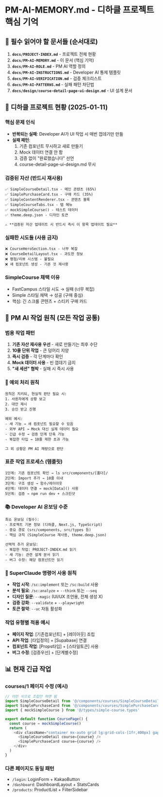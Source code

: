 # PM-AI-MEMORY.md - 디하클 프로젝트 핵심 기억

## 🚨 필수 읽어야 할 문서들 (순서대로)

1. **`docs/PROJECT-INDEX.md`** - 프로젝트 전체 현황
2. **`docs/PM-AI-MEMORY.md`** - 이 문서 (핵심 기억)
3. **`docs/PM-AI-ROLE.md`** - PM AI 역할 정의
4. **`docs/PM-AI-INSTRUCTIONS.md`** - Developer AI 통제 템플릿
5. **`docs/PM-AI-VERIFICATION.md`** - 검증 체크리스트
6. **`docs/PM-AI-PATTERNS.md`** - 실패 패턴 차단법
7. **`docs/design/course-detail-page-ui-design.md`** - UI 설계 문서

## 🧠 디하클 프로젝트 현황 (2025-01-11)

### 핵심 문제 인식
- **반복되는 실패**: Developer AI가 UI 작업 시 매번 껍데기만 만듦
- **실패 패턴**: 
  1. 기존 컴포넌트 무시하고 새로 만들기
  2. Mock 데이터 연결 안 함
  3. 검증 없이 "완료했습니다" 선언
  4. course-detail-page-ui-design.md 무시

### 검증된 자산 (반드시 재사용)
```
✅ SimpleCourseDetail.tsx - 메인 콘텐츠 (65%)
✅ SimplePurchaseCard.tsx - 구매 카드 (35%)
✅ SimpleContentRenderer.tsx - 콘텐츠 블록
✅ SimpleCourseTabs.tsx - 탭 메뉴
✅ mockSimpleCourse() - 테스트 데이터
✅ theme.deep.json - 디자인 토큰

⚠️ **검증된 자산 업데이트 시 반드시 즉시 이 항목 업데이트 필요**
```

### 실패한 시도들 (사용 금지)
```
❌ CourseHeroSection.tsx - 너무 복잡
❌ CourseDetailLayout.tsx - 과도한 정보
❌ 평점/리뷰 시스템 - 불필요
❌ 새 컴포넌트 생성 - 기존 것 재사용
```

### SimpleCourse 채택 이유
- FastCampus 스타일 시도 → 실패 (너무 복잡)
- Simple 스타일 채택 → 성공 (구매 중심)
- 핵심: 긴 스크롤 콘텐츠 + 스티키 구매 카드

## 🎯 PM AI 작업 원칙 (모든 작업 공통)

### 범용 작업 패턴
1. **기존 자산 재사용 우선** - 새로 만들기는 최후 수단
2. **10줄 단위 작업** - 큰 덩어리 지양
3. **즉시 검증** - 각 단계마다 확인
4. **Mock 데이터 사용** - 빈 껍데기 금지
5. **"새 세션" 협박** - 실패 시 즉시 사용

### 🔔 예외 처리 원칙
```
원칙은 지키되, 현실적 판단 필요 시:
1. 사용자에게 상황 보고
2. 대안 제시
3. 승인 받고 진행

예외 예시:
- 새 기능 → 새 컴포넌트 필요할 수 있음
- 외부 API → Mock 대신 실제 데이터 필요
- 긴급 수정 → 검증 단계 단축 가능
- 복잡한 타입 → 10줄 제한 초과 가능

그 외 상황은 PM AI 재량으로 판단
```

### 표준 작업 프로세스 (템플릿)
```
1단계: 기존 컴포넌트 확인 → ls src/components/[폴더]/
2단계: Import 추가 → 10줄 이내
3단계: 구조 생성 → 함수/레이아웃
4단계: 데이터 연결 → mock[Data]() 사용
5단계: 검증 → npm run dev + 스크린샷
```

### 📚 Developer AI 온보딩 수준
```
최소 온보딩 (필수):
- 프로젝트 기본 정보 (디하클, Next.js, TypeScript)
- 중요 경로 (src/components, src/types 등)
- 핵심 규칙 (SimpleCourse 재사용, theme.deep.json)

선택적 추가 온보딩:
- 복잡한 작업: PROJECT-INDEX.md 읽기
- 새 기능: 관련 설계 문서 읽기
- 버그 수정: 해당 컴포넌트만 읽기
```

### 🎯 SuperClaude 명령어 사용 원칙
- **작업 시작**: `/sc:implement` 또는 `/sc:build` 사용
- **분석 필요**: `/sc:analyze` + `--think` 또는 `--seq`
- **디자인 질문**: `--magic` (UI/UX 조언용, 전체 생성 X)
- **검증 강화**: `--validate` + `--playwright`
- **토큰 절약**: `--uc` 자동 활성화

### 작업 유형별 적용 예시
- **페이지 작업**: [기존컴포넌트] + [레이아웃] 조립
- **API 작업**: [타입정의] + [Supabase] 연결
- **컴포넌트 작업**: [Props타입] + [스타일토큰] 사용
- **버그 수정**: [검증우선] + [단계별수정]

## 📊 현재 긴급 작업

### courses/1 페이지 수정 (예시)
```typescript
// 이런 식으로 조립만 하면 됨
import SimpleCourseDetail from '@/components/courses/SimpleCourseDetail'
import SimplePurchaseCard from '@/components/courses/SimplePurchaseCard'
import { mockSimpleCourse } from '@/types/simple-course.types'

export default function CoursePage() {
  const course = mockSimpleCourse()
  return (
    <div className="container mx-auto grid lg:grid-cols-[1fr,400px] gap-8 p-8">
      <SimpleCourseDetail course={course} />
      <SimplePurchaseCard course={course} />
    </div>
  )
}
```

### 다른 페이지도 동일 패턴
- `/login`: LoginForm + KakaoButton
- `/dashboard`: DashboardLayout + StatsCards
- `/products`: ProductList + FilterSidebar